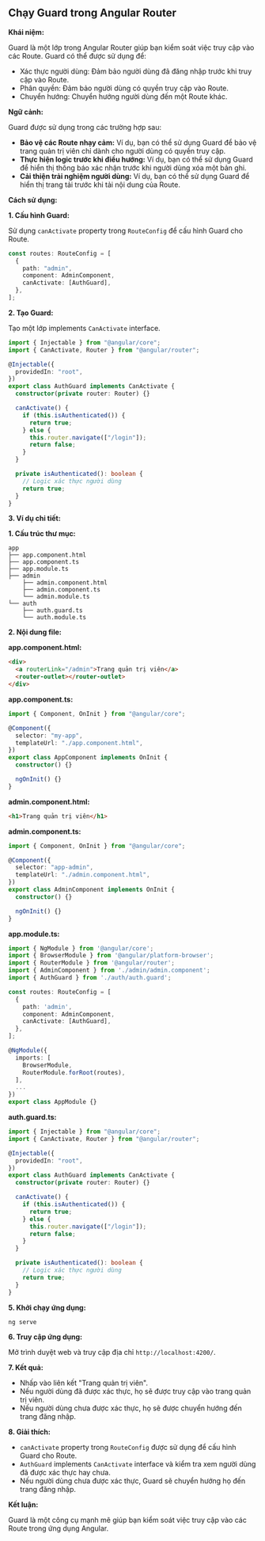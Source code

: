 ## Chạy Guard trong Angular Router

**Khái niệm:**

Guard là một lớp trong Angular Router giúp bạn kiểm soát việc truy cập vào các Route. Guard có thể được sử dụng để:

- Xác thực người dùng: Đảm bảo người dùng đã đăng nhập trước khi truy cập vào Route.
- Phân quyền: Đảm bảo người dùng có quyền truy cập vào Route.
- Chuyển hướng: Chuyển hướng người dùng đến một Route khác.

**Ngữ cảnh:**

Guard được sử dụng trong các trường hợp sau:

- **Bảo vệ các Route nhạy cảm:** Ví dụ, bạn có thể sử dụng Guard để bảo vệ trang quản trị viên chỉ dành cho người dùng có quyền truy cập.
- **Thực hiện logic trước khi điều hướng:** Ví dụ, bạn có thể sử dụng Guard để hiển thị thông báo xác nhận trước khi người dùng xóa một bản ghi.
- **Cải thiện trải nghiệm người dùng:** Ví dụ, bạn có thể sử dụng Guard để hiển thị trang tải trước khi tải nội dung của Route.

**Cách sử dụng:**

**1. Cấu hình Guard:**

Sử dụng `canActivate` property trong `RouteConfig` để cấu hình Guard cho Route.

```typescript
const routes: RouteConfig = [
  {
    path: "admin",
    component: AdminComponent,
    canActivate: [AuthGuard],
  },
];
```

**2. Tạo Guard:**

Tạo một lớp implements `CanActivate` interface.

```typescript
import { Injectable } from "@angular/core";
import { CanActivate, Router } from "@angular/router";

@Injectable({
  providedIn: "root",
})
export class AuthGuard implements CanActivate {
  constructor(private router: Router) {}

  canActivate() {
    if (this.isAuthenticated()) {
      return true;
    } else {
      this.router.navigate(["/login"]);
      return false;
    }
  }

  private isAuthenticated(): boolean {
    // Logic xác thực người dùng
    return true;
  }
}
```

**3. Ví dụ chi tiết:**

**1. Cấu trúc thư mục:**

```
app
├── app.component.html
├── app.component.ts
├── app.module.ts
├── admin
    ├── admin.component.html
    ├── admin.component.ts
    └── admin.module.ts
└── auth
    ├── auth.guard.ts
    └── auth.module.ts
```

**2. Nội dung file:**

**app.component.html:**

```html
<div>
  <a routerLink="/admin">Trang quản trị viên</a>
  <router-outlet></router-outlet>
</div>
```

**app.component.ts:**

```typescript
import { Component, OnInit } from "@angular/core";

@Component({
  selector: "my-app",
  templateUrl: "./app.component.html",
})
export class AppComponent implements OnInit {
  constructor() {}

  ngOnInit() {}
}
```

**admin.component.html:**

```html
<h1>Trang quản trị viên</h1>
```

**admin.component.ts:**

```typescript
import { Component, OnInit } from "@angular/core";

@Component({
  selector: "app-admin",
  templateUrl: "./admin.component.html",
})
export class AdminComponent implements OnInit {
  constructor() {}

  ngOnInit() {}
}
```

**app.module.ts:**

```typescript
import { NgModule } from '@angular/core';
import { BrowserModule } from '@angular/platform-browser';
import { RouterModule } from '@angular/router';
import { AdminComponent } from './admin/admin.component';
import { AuthGuard } from './auth/auth.guard';

const routes: RouteConfig = [
  {
    path: 'admin',
    component: AdminComponent,
    canActivate: [AuthGuard],
  },
];

@NgModule({
  imports: [
    BrowserModule,
    RouterModule.forRoot(routes),
  ],
  ...
})
export class AppModule {}
```

**auth.guard.ts:**

```typescript
import { Injectable } from "@angular/core";
import { CanActivate, Router } from "@angular/router";

@Injectable({
  providedIn: "root",
})
export class AuthGuard implements CanActivate {
  constructor(private router: Router) {}

  canActivate() {
    if (this.isAuthenticated()) {
      return true;
    } else {
      this.router.navigate(["/login"]);
      return false;
    }
  }

  private isAuthenticated(): boolean {
    // Logic xác thực người dùng
    return true;
  }
}
```

**5. Khởi chạy ứng dụng:**

```
ng serve
```

**6. Truy cập ứng dụng:**

Mở trình duyệt web và truy cập địa chỉ `http://localhost:4200/`.

**7. Kết quả:**

- Nhấp vào liên kết "Trang quản trị viên".
- Nếu người dùng đã được xác thực, họ sẽ được truy cập vào trang quản trị viên.
- Nếu người dùng chưa được xác thực, họ sẽ được chuyển hướng đến trang đăng nhập.

**8. Giải thích:**

- `canActivate` property trong `RouteConfig` được sử dụng để cấu hình Guard cho Route.
- `AuthGuard` implements `CanActivate` interface và kiểm tra xem người dùng đã được xác thực hay chưa.
- Nếu người dùng chưa được xác thực, Guard sẽ chuyển hướng họ đến trang đăng nhập.

**Kết luận:**

Guard là một công cụ mạnh mẽ giúp bạn kiểm soát việc truy cập vào các Route trong ứng dụng Angular.
